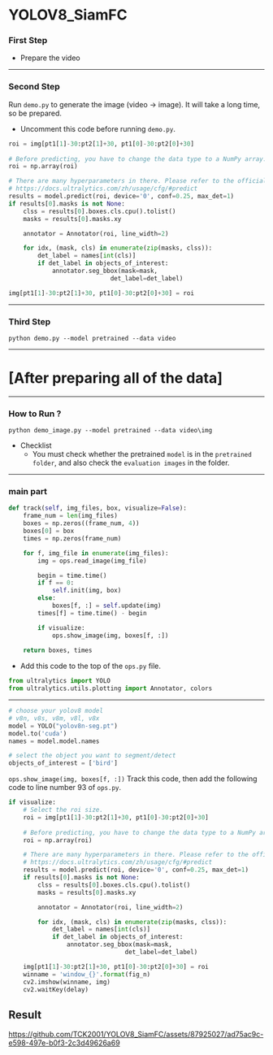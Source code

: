 # YOLOV8_SiamFC
### First Step
+ Prepare the video
----
### Second Step
Run `demo.py` to generate the image (video -> image). It will take a long time, so be prepared. 
+ Uncomment this code before running `demo.py`.
```python
roi = img[pt1[1]-30:pt2[1]+30, pt1[0]-30:pt2[0]+30]
    
# Before predicting, you have to change the data type to a NumPy array.
roi = np.array(roi)

# There are many hyperparameters in there. Please refer to the official website.
# https://docs.ultralytics.com/zh/usage/cfg/#predict
results = model.predict(roi, device='0', conf=0.25, max_det=1)
if results[0].masks is not None:
    clss = results[0].boxes.cls.cpu().tolist()
    masks = results[0].masks.xy

    annotator = Annotator(roi, line_width=2)

    for idx, (mask, cls) in enumerate(zip(masks, clss)):
        det_label = names[int(cls)]
        if det_label in objects_of_interest:
            annotator.seg_bbox(mask=mask,
                            det_label=det_label)

img[pt1[1]-30:pt2[1]+30, pt1[0]-30:pt2[0]+30] = roi
```
----
### Third Step
```shell
python demo.py --model pretrained --data video
```
----
# [After preparing all of the data]
----
### How to Run ?
```shell
python demo_image.py --model pretrained --data video\img
```
+ Checklist
  + You must check whether the pretrained `model` is in the `pretrained folder`, and also check the `evaluation images` in the folder.
----
### main part
```python
def track(self, img_files, box, visualize=False):
    frame_num = len(img_files)
    boxes = np.zeros((frame_num, 4))
    boxes[0] = box
    times = np.zeros(frame_num)

    for f, img_file in enumerate(img_files):
        img = ops.read_image(img_file)

        begin = time.time()
        if f == 0:
            self.init(img, box)
        else:
            boxes[f, :] = self.update(img)
        times[f] = time.time() - begin

        if visualize:
            ops.show_image(img, boxes[f, :])
            
    return boxes, times
```
+ Add this code to the top of the `ops.py` file.
```python
from ultralytics import YOLO
from ultralytics.utils.plotting import Annotator, colors
```
----
```python
# choose your yolov8 model
# v8n, v8s, v8m, v8l, v8x
model = YOLO("yolov8n-seg.pt")
model.to('cuda')
names = model.model.names

# select the object you want to segment/detect
objects_of_interest = ['bird']
```
`ops.show_image(img, boxes[f, :])` Track this code, then add the following code to line number 93 of `ops.py`.
```python
if visualize:
    # Select the roi size.
    roi = img[pt1[1]-30:pt2[1]+30, pt1[0]-30:pt2[0]+30]
    
    # Before predicting, you have to change the data type to a NumPy array.
    roi = np.array(roi)

    # There are many hyperparameters in there. Please refer to the official website.
    # https://docs.ultralytics.com/zh/usage/cfg/#predict
    results = model.predict(roi, device='0', conf=0.25, max_det=1)
    if results[0].masks is not None:
        clss = results[0].boxes.cls.cpu().tolist()
        masks = results[0].masks.xy

        annotator = Annotator(roi, line_width=2)

        for idx, (mask, cls) in enumerate(zip(masks, clss)):
            det_label = names[int(cls)]
            if det_label in objects_of_interest:
                annotator.seg_bbox(mask=mask,
                                det_label=det_label)

    img[pt1[1]-30:pt2[1]+30, pt1[0]-30:pt2[0]+30] = roi
    winname = 'window_{}'.format(fig_n)
    cv2.imshow(winname, img)
    cv2.waitKey(delay)
```
## Result
https://github.com/TCK2001/YOLOV8_SiamFC/assets/87925027/ad75ac9c-e598-497e-b0f3-2c3d49626a69
